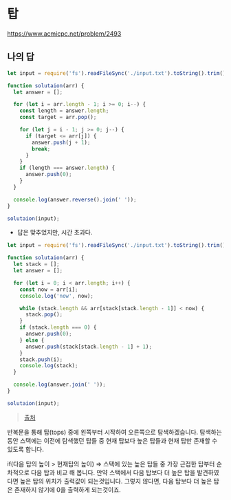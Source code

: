 # 탑

https://www.acmicpc.net/problem/2493

## 나의 답

```js
let input = require('fs').readFileSync('./input.txt').toString().trim().split('\n')[1].split(' ').map(Number);

function solutaion(arr) {
  let answer = [];

  for (let i = arr.length - 1; i >= 0; i--) {
    const length = answer.length;
    const target = arr.pop();

    for (let j = i - 1; j >= 0; j--) {
      if (target <= arr[j]) {
        answer.push(j + 1);
        break;
      }
    }
    if (length === answer.length) {
      answer.push(0);
    }
  }

  console.log(answer.reverse().join(' '));
}

solutaion(input);
```

- 답은 맞추었지만, 시간 초과다.

```js
let input = require('fs').readFileSync('./input.txt').toString().trim().split('\n')[1].split(' ').map(Number);

function solutaion(arr) {
  let stack = [];
  let answer = [];

  for (let i = 0; i < arr.length; i++) {
    const now = arr[i];
    console.log('now', now);

    while (stack.length && arr[stack[stack.length - 1]] < now) {
      stack.pop();
    }
    if (stack.length === 0) {
      answer.push(0);
    } else {
      answer.push(stack[stack.length - 1] + 1);
    }
    stack.push(i);
    console.log(stack);
  }

  console.log(answer.join(' '));
}

solutaion(input);
```

> [출처](https://devheesu.tistory.com/8)

반복문을 통해 탑(tops) 중에 왼쪽부터 시작하여 오른쪽으로 탐색하겠습니다. 탐색하는 동안 스택에는 이전에 탐색했던 탑들 중 현재 탑보다 높은 탑들과 현재 탑만 존재할 수 있도록 합니다.

if(다음 탑의 높이 > 현재탑의 높이) => 스택에 있는 높은 탑들 중 가장 근접한 탑부터 순차적으로 다음 탑과 비교 해 봅니다. 만약 스택에서 다음 탑보다 더 높은 탑을 발견하였다면 높은 탑의 위치가 출력값이 되는것입니다. 그렇지 않다면, 다음 탑보다 더 높은 탑은 존재하지 않기에 0을 출력하게 되는것이죠.